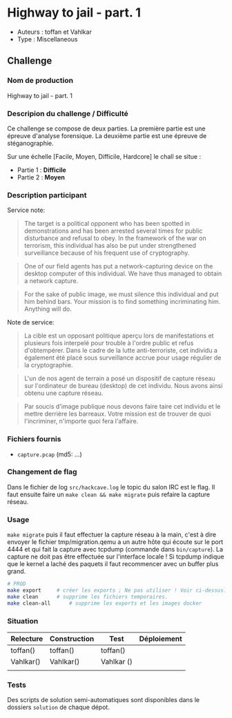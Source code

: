 # Highway to jail - part. 1

- Auteurs : toffan et Vahlkar
- Type : Miscellaneous

## Challenge
### Nom de production
Highway to jail - part. 1

### Descripion du challenge / Difficulté

Ce challenge se compose de deux parties.
La première partie est une épreuve d'analyse forensique.
La deuxième partie est une épreuve de stéganographie.

Sur une échelle [Facile, Moyen, Difficile, Hardcore] le chall se situe :
- Partie 1 : **Difficile**
- Partie 2 : **Moyen**

### Description participant

Service note:
> The target is a political opponent who has been spotted in demonstrations and
has been arrested several times for public disturbance and refusal to obey.  In
the framework of the war on terrorism, this individual has also be put under
strengthened surveillance because of his frequent use of cryptography.

> One of our field agents has put a network-capturing device on the desktop
computer of this individual. We have thus managed to obtain a network capture.

> For the sake of public image, we must silence this individual and put him behind
bars.  Your mission is to find something incriminating him. Anything will do.

Note de service:
> La cible est un opposant politique aperçu lors de manifestations et
plusieurs fois interpelé pour trouble à l'ordre public et refus d'obtempérer.
Dans le cadre de la lutte anti-terroriste, cet individu a également été placé
sous surveillance accrue pour usage régulier de la cryptographie.

> L'un de nos agent de terrain a posé un
dispositif de capture réseau sur l'ordinateur de bureau (desktop) de cet
individu. Nous avons ainsi obtenu une capture réseau.

> Par soucis d'image publique nous devons faire taire cet individu et le mettre
derrière les barreaux. Votre mission est de trouver de quoi l'incriminer,
n'importe quoi fera l'affaire.

### Fichiers fournis
- `capture.pcap` (md5: ...)

### Changement de flag

Dans le fichier de log `src/hackcave.log` le topic du salon IRC est le flag.
Il faut ensuite faire un `make clean && make migrate` puis refaire la capture
réseau.

### Usage

`make migrate` puis il faut effectuer la capture réseau à la main, c'est à dire
envoyer le fichier tmp/migration.qemu a un autre hôte qui écoute sur le port
4444 et qui fait la capture avec tcpdump (commande dans `bin/capture`). La
capture ne doit pas être effectuée sur l'interface locale ! Si tcpdump indique
que le kernel a laché des paquets il faut recommencer avec un buffer plus
grand.

```bash
# PROD
make export     # créer les exports ; Ne pas utiliser ! Voir ci-dessus.
make clean      # supprime les fichiers temporaires.
make clean-all      # supprime les exports et les images docker
```

### Situation

| Relecture | Construction | Test | Déploiement |
| --- | --- | --- | --- |
| toffan() | toffan() | toffan() | |
| Vahlkar() | Vahlkar() | Vahlkar () | |
| | | | |

### Tests

Des scripts de solution semi-automatiques sont disponibles dans le dossiers `solution` de chaque dépot.

